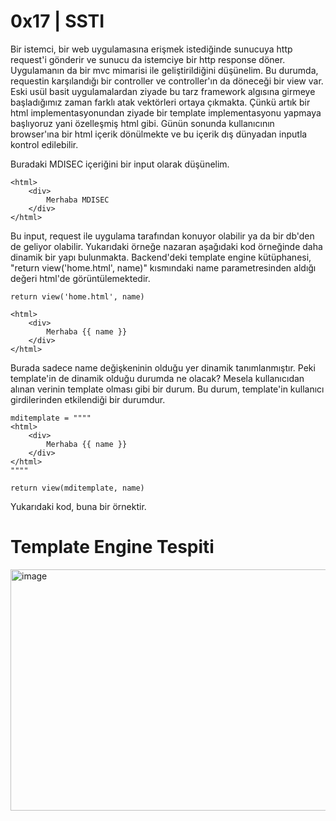 # **0x17 | SSTI**

Bir istemci, bir web uygulamasına erişmek istediğinde sunucuya http request'i gönderir ve sunucu da istemciye bir http response döner. Uygulamanın da bir mvc 
mimarisi ile geliştirildiğini düşünelim. Bu durumda, requestin karşılandığı bir controller ve controller'ın da döneceği bir view var. Eski usül basit 
uygulamalardan ziyade bu tarz framework algısına girmeye başladığımız zaman farklı atak vektörleri ortaya çıkmakta. Çünkü artık bir html implementasyonundan ziyade 
bir template implementasyonu yapmaya başlıyoruz yani özelleşmiş html gibi. Günün sonunda kullanıcının browser'ına bir html içerik dönülmekte ve bu içerik dış 
dünyadan inputla kontrol edilebilir.

Buradaki MDISEC içeriğini bir input olarak düşünelim.

```
<html>
    <div>
        Merhaba MDISEC
    </div>
</html>
```

Bu input, request ile uygulama tarafından konuyor olabilir ya da bir db'den de geliyor olabilir. Yukarıdaki örneğe nazaran aşağıdaki kod örneğinde daha dinamik bir 
yapı bulunmakta. Backend'deki template engine kütüphanesi, "return view('home.html', name)" kısmındaki name parametresinden aldığı değeri html'de görüntülemektedir.


```
return view('home.html', name)

<html>
    <div>
        Merhaba {{ name }}
    </div>
</html>
```

Burada sadece name değişkeninin olduğu yer dinamik tanımlanmıştır. Peki template'in de dinamik olduğu durumda ne olacak? Mesela kullanıcıdan alınan verinin template
olması gibi bir durum. Bu durum, template'in kullanıcı girdilerinden etkilendiği bir durumdur.

```
mditemplate = """"
<html>
    <div>
        Merhaba {{ name }}
    </div>
</html>
"""" 

return view(mditemplate, name)
```

Yukarıdaki kod, buna bir örnektir. 

# **Template Engine Tespiti**

<img width="640" height="386" alt="image" src="https://github.com/user-attachments/assets/938e2c7a-a5f5-48bc-b831-3d50f965f1e8" />
